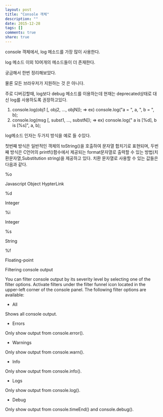 ```yaml
---
layout: post
title: "Console 객체"
description: ""
date: 2015-12-28
tags: []
comments: true
share: true
---
```


  

console 객체에서, log 메소드를 가장 많이 사용한다.

log 메소드 이외 10여개의 메소드들이 더 존재한다.

  

궁금해서 한번 정리해보았다.

물론 모든 브라우저가 지원하는 것 은 아니다.

  

주로 디버깅할때, log보다 debug 메소드를 이용하는데 현재는 deprecated상태로 대신 log를 사용하도록 권장하고있다.

  

  1. console.log(obj1 [, obj2, ..., objN]); => ex) console.log("a = ", a, ", b = ", b);
  2. console.log(msg [, subst1, ..., substN]); => ex) console.log(" a is [%d], b is [%s]", a, b);

  

log메소드 인자는 두가지 방식을 예로 들 수있다.

첫번째 방식은 일반적인 객체의 toString()을 호출하여 문자열 합치기로 표현되며, 두번째 방식은 C언어의 printf()함수에서
제공되는 format문자열로 출력할 수 있는 방법(치환문자열,Substitution string)을 제공하고 있다. 치환 문자열로 사용할 수
있는 값들은 다음과 같다.

  

  

%o

Javascript Object HypterLink

%d

Integer

%i

Integer

%s

String

%f

Floating-point

  

  

Filtering console output

  

You can filter console output by its severity level by selecting one of the
filter options. Activate filters under the filter funnel icon located in the
upper-left corner of the console panel. The following filter options are
available:

  

  * All

Shows all console output.

  * Errors

Only show output from console.error().

  * Warnings

Only show output from console.warn().

  * Info

Only show output from console.info().

  * Logs

Only show output from console.log().

  * Debug

Only show output from console.timeEnd() and console.debug().

